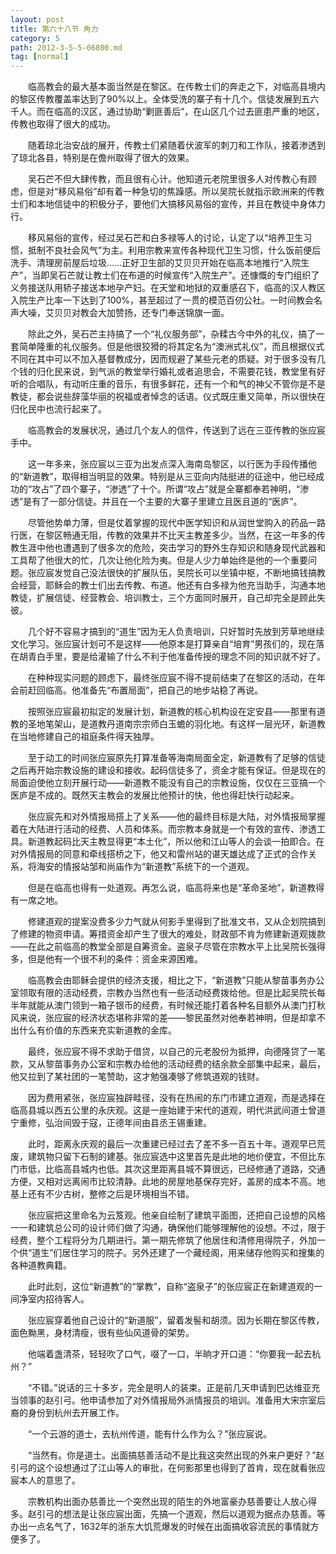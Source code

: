 ```yaml
---
layout: post
title: 第六十八节 角力
category: 5
path: 2012-3-5-5-06800.md
tag: [normal]
---
```


　　临高教会的最大基本面当然是在黎区。在传教士们的奔走之下，对临高县境内的黎区传教覆盖率达到了90%以上。全体受洗的寨子有十几个。信徒发展到五六千人。而在临高的汉区，通过协助“剿匪善后”，在山区几个过去匪患严重的地区，传教也取得了很大的成功。

　　随着琼北治安战的展开，传教士们紧随着伏波军的刺刀和工作队，接着渗透到了琼北各县，特别是在儋州取得了很大的效果。

　　吴石芒不但大肆传教，而且很有心计。他知道元老院里很多人对传教心有顾虑，但是对“移风易俗”却有着一种急切的焦躁感。所以吴院长就指示欧洲来的传教士们和本地信徒中的积极分子，要他们大搞移风易俗的宣传，并且在教徒中身体力行。

　　移风易俗的宣传，经过吴石芒和白多禄等人的讨论，认定了以“培养卫生习惯，抵制不良社会风气”为主。利用宗教来宣传各种现代卫生习惯，什么饭前便后洗手、清理房前屋后垃圾……正好卫生部的艾贝贝开始在临高本地推行“入院生产”，当即吴石芒就让教士们在布道的时候宣传“入院生产”。还慷慨的专门组织了义务接送队用轿子接送本地孕产妇。在天堂和地狱的双重感召下，临高的汉人教区入院生产比率一下达到了100%，甚至超过了一贯的模范百仞公社。一时间教会名声大噪，艾贝贝对教会大加赞扬，还专门奉送锦旗一面。

　　除此之外，吴石芒主持搞了一个“礼仪服务部”，杂糅古今中外的礼仪，搞了一套简单隆重的礼仪服务。但是他很狡猾的将其定名为“澳洲式礼仪”，而且根据仪式不同在其中可以不加入基督教成分，因而规避了某些元老的质疑。对于很多没有几个钱的归化民来说，到气派的教堂举行婚礼或者追思会，不需要花钱，教堂里有好听的合唱队，有动听庄重的音乐，有很多鲜花，还有一个和气的神父不管你是不是教徒，都会说些辞藻华丽的祝福或者悼念的话语。仪式既庄重又简单，所以很快在归化民中也流行起来了。

　　临高教会的发展状况，通过几个友人的信件，传送到了远在三亚传教的张应宸手中。

　　这一年多来，张应宸以三亚为出发点深入海南岛黎区，以行医为手段传播他的“新道教”，取得相当明显的效果。特别是从三亚向内陆挺进的征途中，他已经成功的“攻占”了四个寨子，“渗透”了十个。所谓“攻占”就是全寨都奉若神明，“渗透”是有了一部分信徒。并且在一个主要的大寨子里建立且医且道的“医庐”。

　　尽管他势单力薄，但是仗着掌握的现代中医学知识和从润世堂购入的药品一路行医，在黎区畅通无阻，传教的效果并不比天主教差多少。当然，在这一年多的传教生涯中他也遭遇到了很多次的危险，突击学习的野外生存知识和随身现代武器和工具帮了他很大的忙，几次让他化险为夷。但是人少力单始终是他的一个重要问题。张应宸发觉自己没法很快的扩展队伍，吴院长可以坐镇中枢，不断地搞钱搞教会经营，耶稣会的教士们出去传教、布道。他还有白多禄为他充当助手，沟通本地教徒，扩展信徒、经营教会、培训教士，三个方面同时展开，自己却完全是顾此失彼。

　　几个好不容易才搞到的“道生”因为无人负责培训，只好暂时先放到芳草地继续文化学习。张应宸计划可不是这样——他原本是打算亲自“培育”男孩们的，现在落在胡青白手里，要是给灌输了什么不利于他准备传授的理念不同的知识就不好了。

　　在种种现实问题的顾虑下，最终张应宸不得不提前结束了在黎区的活动，在年会前赶回临高。他准备先“布置局面”，把自己的地步站稳了再说。

　　按照张应宸最初拟定的发展计划，新道教的核心机构设在定安县——那里有道教的圣地笔架山，是道教丹道南宗宗师白玉蟾的羽化地。有这样一层光环，新道教在当地修建自己的祖庭条件得天独厚。

　　至于动工的时间张应宸原先打算准备等海南局面全定，新道教有了足够的信徒之后再开始宗教设施的建设和接收。起码信徒多了，资金才能有保证。但是现在的局面迫使他立刻开展行动——新道教不能没有自己的宗教设施，仅仅在三亚搞一个医庐是不成的。既然天主教会的发展比他预计的快，他也得赶快行动起来。

　　张应宸先和对外情报局搭上了关系——他的最终目标是大陆，对外情报局掌握着在大陆进行活动的经费、人员和体系。而宗教本身就是一个有效的宣传、渗透工具。新道教起码比天主教显得更“本土化”，所以他和江山等人的会谈一拍即合。在对外情报局的同意和牵线搭桥之下，他又和雷州站的谌天雄达成了正式的合作关系，将海安的情报站邹和尚庙作为“新道教”系统下的一个道观。

　　但是在临高也得有一处道观。再怎么说，临高将来也是“革命圣地”，新道教得有一席之地。

　　修建道观的提案没费多少力气就从何影手里得到了批准文书，又从企划院搞到了修建的物资申请。筹措资金却产生了很大的难处，财政部不肯为修建新道观拨款——在此之前临高的教堂全部是自筹资金。盗泉子尽管在宗教水平上比吴院长强得多，但是他有一个很不利的条件：资金来源困难。

　　临高教会由耶稣会提供的经济支援，相比之下，“新道教”只能从黎苗事务办公室领取有限的活动经费，宗教办当然也有一些活动经费拨给他。但是比起吴院长每半年就能从澳门领到一箱子银币的经费，有时候还能打着各种名目额外从澳门打秋风来说，张应宸的经济状态堪称非常的差——黎民虽然对他奉若神明，但是却拿不出什么有价值的东西来充实新道教的金库。

　　最终，张应宸不得不求助于借贷，以自己的元老股份为抵押，向德隆贷了一笔款，又从黎苗事务办公室和宗教办给他的活动经费的结余款全部集中起来，最后，他又拉到了某社团的一笔赞助，这才勉强凑够了修筑道观的钱财。

　　因为费用紧张，张应宸独辟畦径，没有在热闹的东门市建立道观，而是选择在临高县城以西五公里的永庆观。这是一座始建于宋代的道观，明代洪武间道士曾道宁重修，弘治间毁于寇，正德年间由县丞王锡重建。

　　此时，距离永庆观的最后一次重建已经过去了差不多一百五十年。道观早已荒废，建筑物只留下石制的建基。张应宸选中这里首先是此地的地价便宜，不但比东门市低，比临高县城内也低。其次这里距离县城不算很远，已经修通了道路，交通方便，又相对远离闹市比较清静。此地的房屋地基保存完好，盖房的成本不高。地基上还有不少古树，整修之后是环境相当不错。

　　张应宸把这里命名为云笈观。他亲自绘制了建筑平面图，还把自己设想的风格一一和建筑总公司的设计师们做了沟通，确保他们能够理解他的设想。不过，限于经费，整个工程将分为几期进行。第一期先修筑了他居住和清修用得院子，外加一个供“道生”们居住学习的院子。另外还建了一个藏经阁，用来储存他购买和搜集的各种道教典籍。

　　此时此刻，这位“新道教”的“掌教”，自称“盗泉子”的张应宸正在新建道观的一间净室内招待客人。

　　张应宸穿着他自己设计的“新道服”，留着发髻和胡须。因为长期在黎区传教，面色黝黑，身材清瘦，很有些仙风道骨的架势。

　　他端着盏清茶，轻轻吹了口气，啜了一口，半晌才开口道：“你要我一起去杭州？”

　　“不错。”说话的三十多岁，完全是明人的装束。正是前几天申请到巴达维亚充当领事的赵引弓。他申请参加了对外情报局外派情报员的培训。准备用大宋宗室后裔的身份到杭州去开展工作。

　　“一个云游的道士，去杭州传道，能有什么作为么？”张应宸说。

　　“当然有。你是道士。出面搞慈善活动不是比我这突然出现的外来户更好？”赵引弓的这个设想通过了江山等人的审批，在何影那里也得到了首肯，现在就看张应宸本人的意思了。

　　宗教机构出面办慈善比一个突然出现的陌生的外地富豪办慈善要让人放心得多。赵引弓的想法是让张应宸出面，先搞一个道观，然后以道观为据点办慈善。等办出一点名气了，1632年的浙东大饥荒爆发的时候在出面搞收容流民的事情就方便多了。

